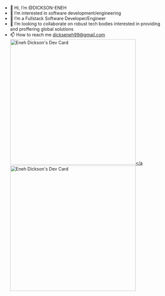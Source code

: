 - 👋 Hi, I’m @DICKSON-ENEH
- 👀 I’m interested in software development/engineering
- 🌱 I’m  a  Fullstack Software Developer/Engineer
- 💞️ I’m looking to collaborate on robust tech bodies interested in providing and proffering global solutions
- 📫 How to reach me dickseneh99@gmail.com
<a href="https://app.daily.dev/DicksonEneh"><img src="https://api.daily.dev/devcards/6046fa3530154124887f373e020f3dee.png?r=aum" width="400" alt="Eneh Dickson's Dev Card"/></a
  <a href="https://app.daily.dev/DicksonEneh"><img src="https://api.daily.dev/devcards/6046fa3530154124887f373e020f3dee.png?r=tdx" width="400" alt="Eneh Dickson's Dev Card"/></a>
<!---
DICKSON-ENEH/DICKSON-ENEH is a ✨ special ✨ repository because its `README.md` (this file) appears on your GitHub profile.
You can click the Preview link to take a look at your changes.
--->
